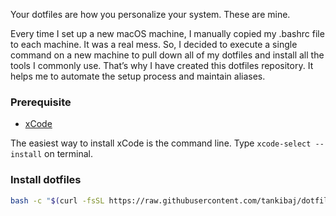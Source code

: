 Your dotfiles are how you personalize your system. These are mine.

Every time I set up a new macOS machine, I manually copied my .bashrc file to each machine. It was a real mess. So, I decided to execute a single command on a new machine to pull down all of my dotfiles and install all the tools I commonly use. That’s why I have created this dotfiles repository. It helps me to automate the setup process and maintain aliases.


### Prerequisite

- [xCode](https://developer.apple.com/downloads/index.action?=xcode)

The easiest way to install xCode is the command line. Type `xcode-select --install` on terminal.


### Install dotfiles

```bash
bash -c "$(curl -fsSL https://raw.githubusercontent.com/tankibaj/dotfiles/main/install)"
```

